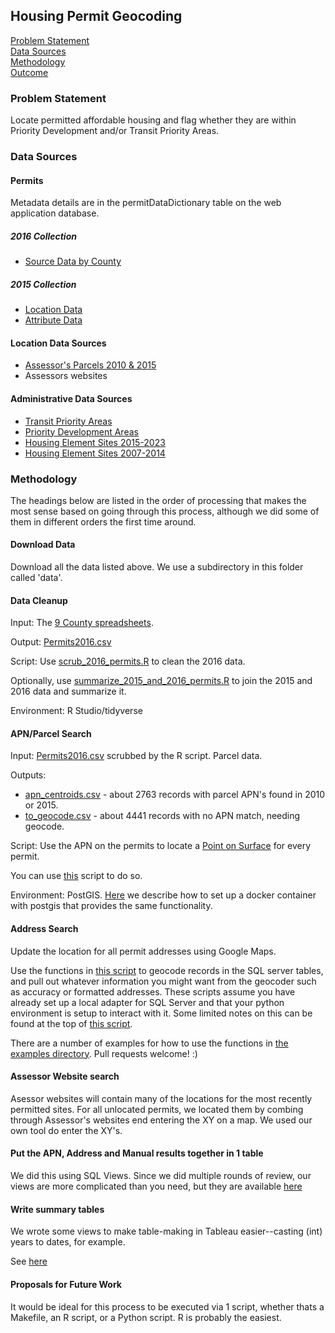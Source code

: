 ## Housing Permit Geocoding

[Problem Statement](#problem-statement)   
[Data Sources](#data-sources)   
[Methodology](#methodology)   
[Outcome](#outcome)   

### Problem Statement  

Locate permitted affordable housing and flag whether they are within Priority Development and/or Transit Priority Areas.    

### Data Sources

#### Permits

Metadata details are in the permitDataDictionary table on the web application database.   

##### 2016 Collection

- [Source Data by County](https://mtcdrive.box.com/s/8u764glqse2ktnwxkqse9n6cw6tp3hcl)  

##### 2015 Collection

- [Location Data](http://opendata.mtc.ca.gov/datasets/residential-building-permits-features)  
- [Attribute Data](http://opendata.mtc.ca.gov/datasets/residential-building-permits-attributes)  

#### Location Data Sources

- [Assessor's Parcels 2010 & 2015](https://github.com/BayAreaMetro/Data-And-Visualization-Projects/blob/master/postgis-parcels/readme.md)
- Assessors websites  

#### Administrative Data Sources   

- [Transit Priority Areas](http://opendata.mtc.ca.gov/datasets/transit-priority-areas-2017)
- [Priority Development Areas](http://opendata.mtc.ca.gov/datasets/priority-development-areas-current) 
- [Housing Element Sites 2015-2023](http://opendata.mtc.ca.gov/datasets/regional-housing-need-assessment-2015-2023-housing-element-sites) 
- [Housing Element Sites 2007-2014](http://opendata.mtc.ca.gov/datasets/regional-housing-need-assessment-2007-2014-housing-element-sites) 

### Methodology

The headings below are listed in the order of processing that makes the most sense based on going through this process, although we did some of them in different orders the first time around.  

#### Download Data

Download all the data listed above. We use a subdirectory in this folder called 'data'.  

#### Data Cleanup  

Input: The [9 County spreadsheets](https://mtcdrive.box.com/s/8u764glqse2ktnwxkqse9n6cw6tp3hcl). 

Output: [Permits2016.csv](/housing_geocoding/data/Permits2016.csv) 

Script: Use [scrub_2016_permits.R](/housing_geocoding/R/scrub_2016_permits.R) to clean the 2016 data.    

Optionally, use [summarize_2015_and_2016_permits.R](/housing_geocoding/R/summarize_2015_and_2016_permits.R) to join the 2015 and 2016 data and summarize it.   

Environment: R Studio/tidyverse  

#### APN/Parcel Search

Input: [Permits2016.csv](/housing_geocoding/data/Permits2016.csv) scrubbed by the R script. Parcel data. 

Outputs: 
- [apn_centroids.csv](/housing_geocoding/data/apn_centroids.csv) - about 2763 records with parcel APN's found in 2010 or 2015.  
- [to_geocode.csv](/housing_geocoding/data/to_geocode.csv) - about 4441 records with no APN match, needing geocode. 

Script: Use the APN on the permits to locate a [Point on Surface](https://docs.microsoft.com/en-us/sql/t-sql/spatial-geometry/stpointonsurface-geometry-data-type) for every permit. 

You can use [this](/housing_geocoding/sql/find_point_on_surface_with_apn_search.sql) script to do so.

Environment: PostGIS. [Here](/postgis-parcels/readme.md) we describe how to set up a docker container with postgis that provides the same functionality.   

#### Address Search   

Update the location for all permit addresses using Google Maps. 

Use the functions in [this script](/housing_geocoding/gcpd/gcpd.py) to geocode records in the SQL server tables, and pull out whatever information you might want from the geocoder such as accuracy or formatted addresses. These scripts assume you have already set up a local adapter for SQL Server and that your python environment is setup to interact with it. Some limited notes on this can be found at the top of [this script](/housing_geocoding/gcpd/gcpd.py). 

There are a number of examples for how to use the functions in [the examples directory](/housing_geocoding/gcpd/examples/). Pull requests welcome! :)

#### Assessor Website search  

Asessor websites will contain many of the locations for the most recently permitted sites. For all unlocated permits, we located them by combing through Assessor's websites end entering the XY on a map. We used our own tool do enter the XY's. 

#### Put the APN, Address and Manual results together in 1 table  

We did this using SQL Views. Since we did multiple rounds of review, our views are more complicated than you need, but they are available [here](/housing_geocoding/sql/location.sql)

#### Write summary tables

We wrote some views to make table-making in Tableau easier--casting (int) years to dates, for example.  

See [here](/housing_geocoding/sql/analysis.sql)   

#### Proposals for Future Work

It would be ideal for this process to be executed via 1 script, whether thats a Makefile, an R script, or a Python script. R is probably the easiest. 

